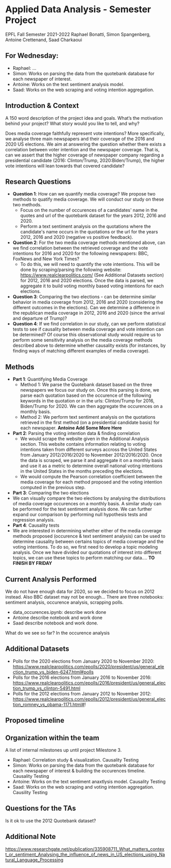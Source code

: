 # Applied Data Analysis - Semester Project
EPFL Fall Semester 2021-2022
Raphael Bonatti, Simon Spangenberg, Antoine Crettenand, Saad Charkaoui

## For Wednesday:
* Raphael: ...
* Simon: Works on parsing the data from the quotebank database for each newspaper of interest. 
* Antoine: Works on the text sentiment analysis model. 
* Saad: Works on the web scraping and voting intention aggregation. 

## Introduction & Context

A 150 word description of the project idea and goals. What’s the motivation behind your project? What story would you like to tell, and why?

Does media coverage faithfully represent vote intentions? More specifically, we analyse three main newspapers and their coverage of the 2016 and 2020 US elections. We aim at answering the question whether there exists a correlation between voter intention and the newspaper coverage. That is, can we assert that the higher coverage of newspaper company regarding a presidential candidate (2016: Clinton/Trump, 2020:Biden/Trump), the higher vote intentions will lean towards that covered candidate? 

## Research Questions
* **Question 1**: How can we quantify media coverage? We propose two methods to quatify media coverage. We will conduct our study on these two methods. 
  * Focus on the number of occurences of a candidates' name in the quotes and url of the quotebank dataset for the years 2012, 2016 and 2020. 
  * Perform a text sentiment analysis on the quotations where the candidate's name occurs in the quotations or the url for the years 2012, 2016 and 2020 (negative vs positive feedback). 
* **Question 2**: For the two media coverage methods mentioned above, can we find correlation between the retrieved coverage and the vote intentions for 2016 and 2020 for the following newspapers: BBC, FoxNews and New York Times? 
  * To do this, we will need to quantify the vote intentions. This will be done by scraping/parsing the following website: https://www.realclearpolitics.com/ (See Additional Datasets section) for 2012, 2016 and 2020 elections. Once the data is parsed, we aggregate it to build voting monthly based voting intentions for each elections. 
* **Question 3**: Comparing the two elections - can be determine similar behavior in media coverage from 2012, 2016 and 2020 (considering the different outcomes in the elections). Can we determine a difference in the republican media coverage in 2012, 2016 and 2020 (since the arrival and departure of Trump)? 
* **Question 4**: If we find correlation in our study, can we perform statistical tests to see if causality between media coverage and vote intention can be determined? Of course this observational study would require us to perform some sensitivity analysis on the media coverage methods described above to determine whether causality exists (for instances, by finding ways of matching different examples of media coverage). 

## Methods
* **Part 1**: Quantifying Media Coverage
  * Method 1: We parse the Quotebank dataset based on the three newspapers we focus our study on. Once this parsing is done, we parse each quotation based on the occurence of the following keywords in the quotation or in the urls: Clinton/Trump for 2016, Biden/Trump for 2020. We can then aggregate the occurences on a monthly basis. 
  * Method 2: We perform text sentiment analysis on the quotations retrieved in the first method (on a presidential candidate basis) for each newspaper. **Antoine Add Some More Here**
* **Part 2**: Parsing the voting intention data & finding correlation
  *  We would scrape the website given in the Additional Analysis section. This website contains information relating to voting intentions taken from different surveys accross the United States from January 2012/2016/2020 to November 2012/2016/2020. Once the data is scraped, we parse it and aggregate it on a monthly basis and use it as a metric to determine overall national voting intentions in the United States in the months preceding the elections. 
  * We would compute the Pearson correlation coefficient between the media coverage for each method proposed and the voting intention computed in the previous step. 
*  **Part 3**: Comparing the two elections
  *  We can visually compare the two elections by analysing the distributions of media coverage occurences on a monthly basis. A similar study can be performed for the text sentiment analysis done. We can further expand our comparison by performing null hypothesis tests and regression analysis. 
*  **Part 4**: Causality tests
  * We are interested in determining whether either of the media coverage methods proposed (occurence & text sentiment analysis) can be used to determine causality between certains topics of media coverage and the voting intentions. To do so, we first need to develop a topic modeling analysis. Once we have divided our quotations of interest into different topics, we can use these topics to perform matching our data.... **TO FINISH BY FRIDAY**

## Current Analysis Performed
We do not have enough data for 2020, so we decided to focus on 2012 instead. Also BBC dataset may not be enough...
There are three notebooks: sentiment analysis, occurence analysis, scrapping polls. 
* data_occurences.ipynb: describe work done 
* Antoine describe notebook and work done
* Saad describe notebook and work done. 

What do we see so far? In the occurence analysis


## Additional Datasets
* Polls for the 2020 elections from January 2020 to November 2020: https://www.realclearpolitics.com/epolls/2020/president/us/general_election_trump_vs_biden-6247.html#polls
* Polls for the 2016 elections from January 2016 to November 2016: https://www.realclearpolitics.com/epolls/2016/president/us/general_election_trump_vs_clinton-5491.html
* Polls for the 2012 elections from January 2012 to November 2012: https://www.realclearpolitics.com/epolls/2012/president/us/general_election_romney_vs_obama-1171.html#!


## Proposed timeline

## Organization within the team
A list of internal milestones up until project Milestone 3.
* Raphael: Correlation study & visualization. Causality Testing
* Simon: Works on parsing the data from the quotebank database for each newspaper of interest & building the occurences timeline. Causality Testing
* Antoine: Works on the text sentiment anaxtlysis model. Causality Testing
* Saad: Works on the web scraping and voting intention aggregation. Causility Testing

## Questions for the TAs
Is it ok to use the 2012 Quotebank dataset?


## Additional Note
https://www.researchgate.net/publication/335908711_What_matters_context_or_sentiment_Analysing_the_influence_of_news_in_US_elections_using_Natural_Language_Processing
